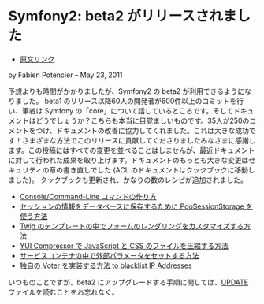 Symfony2: beta2 がリリースされました
====================================

  - [原文リンク](http://symfony.com/blog/symfony2-beta2-released)

by Fabien Potencier – May 23, 2011

予想よりも時間がかかりましたが、Symfony2 の beta2 が利用できるようになりました。
beta1 のリリース以降60人の開発者が600件以上のコミットを行い、筆者は Symfony の「core」について話しているところです。そしてドキュメントはどうでしょうか？こちらも本当に目覚ましいものです。35人が250のコメントをつけ、ドキュメントの改善に協力してくれました。これは大きな成功です！さまざまな方法でこのリリースに貢献してくださりましたみなさまに感謝します。この投稿にはすべての変更を並べることはしませんが、最近ドキュメントに対して行われた成果を取り上げます。ドキュメントのもっとも大きな変更はセキュリティの章の書き直しでした (ACL のドキュメントはクックブックに移動しました)。
クックブックも更新され、かなりの数のレシピが追加されました。

  - [Console/Command-Line コマンドの作り方](http://symfony.com/doc/current/cookbook/console.html)
  - [セッションの情報をデータベースに保存するために PdoSessionStorage を使う方法](http://symfony.com/doc/current/cookbook/configuration/pdo_session_storage.html)
  - [Twig のテンプレートの中でフォームのレンダリングをカスタマイズする方法](http://symfony.com/doc/current/cookbook/form/twig_form_customization.html)
  - [YUI Compressor で JavaScript と CSS のファイルを圧縮する方法](http://symfony.com/doc/current/cookbook/assetic/yuicompressor.html)
  - [サービスコンテナの中で外部パラメータをセットする方法](http://symfony.com/doc/current/cookbook/configuration/external_parameters.html)
  - [独自の Voter を実装する方法 to blacklist IP Addresses](http://symfony.com/doc/current/cookbook/security/voters.html)

いつものことですが、beta2 にアップグレードする手順に関しては、[UPDATE](https://github.com/symfony/symfony/raw/master/UPDATE.md) ファイルを読むことをお忘れなく。
